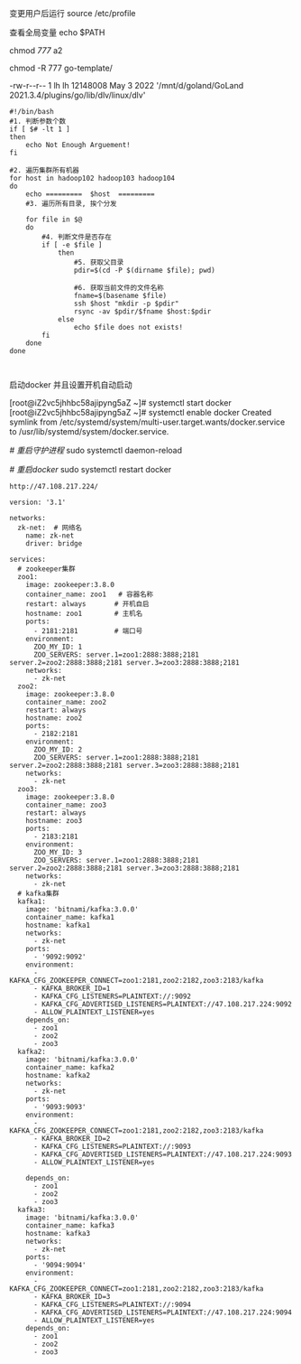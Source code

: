 变更用户后运行 source /etc/profile

查看全局变量 echo $PATH



chmod *777* a2

chmod -R 777 go-template/



-rw-r--r-- 1 lh lh 12148008 May  3  2022 '/mnt/d/goland/GoLand 2021.3.4/plugins/go/lib/dlv/linux/dlv'







```shell
#!/bin/bash
#1. 判断参数个数
if [ $# -lt 1 ]
then
	echo Not Enough Arguement!
fi

#2. 遍历集群所有机器
for host in hadoop102 hadoop103 hadoop104
do
	echo =========  $host  =========
	#3. 遍历所有目录, 挨个分发
	
	for file in $@
	do
		#4. 判断文件是否存在
		if [ -e $file ]
			then
				#5. 获取父目录
				pdir=$(cd -P $(dirname $file); pwd)
				
				#6. 获取当前文件的文件名称
				fname=$(basename $file)
				ssh $host "mkdir -p $pdir"
				rsync -av $pdir/$fname $host:$pdir
            else
            	echo $file does not exists!
        fi
    done
done

				
```



启动docker 并且设置开机自动启动

[root@iZ2vc5jhhbc58ajipyng5aZ ~]# systemctl start docker
[root@iZ2vc5jhhbc58ajipyng5aZ ~]# systemctl enable docker
Created symlink from /etc/systemd/system/multi-user.target.wants/docker.service to /usr/lib/systemd/system/docker.service.





*# 重启守护进程* sudo systemctl daemon-reload 

*# 重启docker* sudo systemctl restart docker





```
http://47.108.217.224/
```






```
version: '3.1'

networks:
  zk-net:  # 网络名
    name: zk-net
    driver: bridge

services:
  # zookeeper集群
  zoo1:
    image: zookeeper:3.8.0
    container_name: zoo1   # 容器名称
    restart: always       # 开机自启
    hostname: zoo1        # 主机名
    ports:
      - 2181:2181         # 端口号
    environment:
      ZOO_MY_ID: 1
      ZOO_SERVERS: server.1=zoo1:2888:3888;2181 server.2=zoo2:2888:3888;2181 server.3=zoo3:2888:3888;2181
    networks:
      - zk-net
  zoo2:
    image: zookeeper:3.8.0
    container_name: zoo2
    restart: always
    hostname: zoo2
    ports:
      - 2182:2181
    environment:
      ZOO_MY_ID: 2
      ZOO_SERVERS: server.1=zoo1:2888:3888;2181 server.2=zoo2:2888:3888;2181 server.3=zoo3:2888:3888;2181
    networks:
      - zk-net
  zoo3:
    image: zookeeper:3.8.0
    container_name: zoo3
    restart: always
    hostname: zoo3
    ports:
      - 2183:2181
    environment:
      ZOO_MY_ID: 3
      ZOO_SERVERS: server.1=zoo1:2888:3888;2181 server.2=zoo2:2888:3888;2181 server.3=zoo3:2888:3888;2181
    networks:
      - zk-net
  # kafka集群
  kafka1:
    image: 'bitnami/kafka:3.0.0'
    container_name: kafka1
    hostname: kafka1
    networks:
      - zk-net
    ports:
      - '9092:9092'
    environment:
      - KAFKA_CFG_ZOOKEEPER_CONNECT=zoo1:2181,zoo2:2182,zoo3:2183/kafka
      - KAFKA_BROKER_ID=1   
      - KAFKA_CFG_LISTENERS=PLAINTEXT://:9092
      - KAFKA_CFG_ADVERTISED_LISTENERS=PLAINTEXT://47.108.217.224:9092
      - ALLOW_PLAINTEXT_LISTENER=yes
    depends_on:
      - zoo1
      - zoo2
      - zoo3
  kafka2:
    image: 'bitnami/kafka:3.0.0'
    container_name: kafka2
    hostname: kafka2
    networks:
      - zk-net
    ports:
      - '9093:9093'
    environment:
      - KAFKA_CFG_ZOOKEEPER_CONNECT=zoo1:2181,zoo2:2182,zoo3:2183/kafka
      - KAFKA_BROKER_ID=2
      - KAFKA_CFG_LISTENERS=PLAINTEXT://:9093
      - KAFKA_CFG_ADVERTISED_LISTENERS=PLAINTEXT://47.108.217.224:9093
      - ALLOW_PLAINTEXT_LISTENER=yes
      
    depends_on:
      - zoo1
      - zoo2
      - zoo3
  kafka3:
    image: 'bitnami/kafka:3.0.0'
    container_name: kafka3
    hostname: kafka3
    networks:
      - zk-net
    ports:
      - '9094:9094'
    environment:
      - KAFKA_CFG_ZOOKEEPER_CONNECT=zoo1:2181,zoo2:2182,zoo3:2183/kafka
      - KAFKA_BROKER_ID=3  
      - KAFKA_CFG_LISTENERS=PLAINTEXT://:9094
      - KAFKA_CFG_ADVERTISED_LISTENERS=PLAINTEXT://47.108.217.224:9094
      - ALLOW_PLAINTEXT_LISTENER=yes
    depends_on:
      - zoo1
      - zoo2
      - zoo3

```

